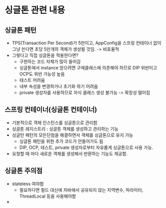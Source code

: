 # 싱글톤 관련 내용

## 싱글톤 패턴
* TPS(Transaction Per Second)가 5만이고, AppConfig을 스프링 컨테이너 없이 그냥 쓴다면 초당 5만개의 객체가 생성될 것임. -> 비효율적
* 그렇다고 직접 싱글톤을 적용한다면?
  * 구현하는 코드 자체가 많이 들어감
  * 싱글톤에서 instance 얻으려면 구체클래스에 의존해야 하므로 DIP 위반이고 OCP도 위반 가능성 높음
  * 테스트 어려움
  * 내부 속성을 변경하거나 초기화 하기 어려움
  * private 생성자를 사용하므로 자식 클래스 생성 불가능 -> 확장성 떨어짐

## 스프링 컨테이너(싱글톤 컨테이너)
* 기본적으로 객체 인스턴스를 싱글톤으로 관리함
* 싱글톤 레지스트리 : 싱글톤 객체를 생성하고 관리하는 기능
* 싱글턴 패턴의 모든단점을 해결하면서 객체를 싱글톤으로 유지 가능
  * 싱글톤 패턴을 위한 추가 코드가 안들어가도 됨
  * DIP, OCP, 테스트, private 생성자로부터 자유롭게 싱글톤으로 사용 가능.
* 요청할 때 마다 새로운 객체를 생성해서 반환하는 기능도 제공함.

## 싱글톤 주의점
* stateless 여야함
  * 필요하다면 필드 대신에 자바에서 공유되지 않는 지역변수, 파라미터, ThreadLocal 등을 사용해야함
* 

